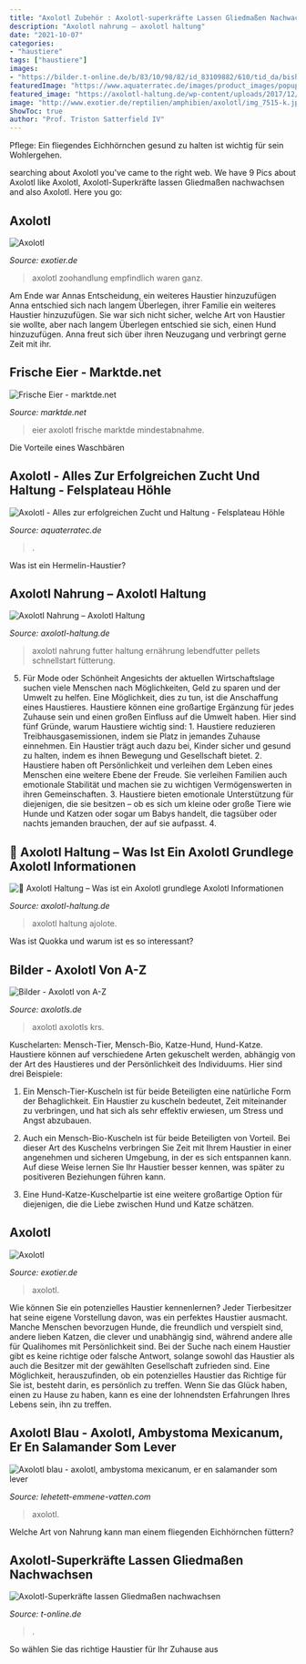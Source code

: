 ```yaml
---
title: "Axolotl Zubehör : Axolotl-superkräfte Lassen Gliedmaßen Nachwachsen"
description: "Axolotl nahrung – axolotl haltung"
date: "2021-10-07"
categories:
- "haustiere"
tags: ["haustiere"]
images:
- "https://bilder.t-online.de/b/83/10/98/82/id_83109882/610/tid_da/bisher-wurde-das-axolotl-genom-aufgrund-seiner-groesse-nicht-komplett-entziffert-.jpg"
featuredImage: "https://www.aquaterratec.de/images/product_images/popup_images/1342_1.jpg"
featured_image: "https://axolotl-haltung.de/wp-content/uploads/2017/12/axolotl_haltung_futter_startseite-1.jpg"
image: "http://www.exotier.de/reptilien/amphibien/axolotl/img_7515-k.jpg"
ShowToc: true
author: "Prof. Triston Satterfield IV"
---
```



Pflege: Ein fliegendes Eichhörnchen gesund zu halten ist wichtig für sein Wohlergehen.

	

		
searching about Axolotl you've came to the right web. We have 9 Pics about Axolotl like Axolotl, Axolotl-Superkräfte lassen Gliedmaßen nachwachsen and also Axolotl. Here you go:
		
    
## Axolotl

<img loading=lazy src="http://www.exotier.de/reptilien/amphibien/axolotl/img_7515-k.jpg" onerror="this.onerror=null;this.src='https://tse4.mm.bing.net/th?id=OIP.Ey5y9CCXMHPlO1z8Az2SswHaE8&amp;pid=15.1';" alt="Axolotl">

_Source: exotier.de_

>axolotl zoohandlung empfindlich waren ganz. 

	

Am Ende war Annas Entscheidung, ein weiteres Haustier hinzuzufügen
Anna entschied sich nach langem Überlegen, ihrer Familie ein weiteres Haustier hinzuzufügen. Sie war sich nicht sicher, welche Art von Haustier sie wollte, aber nach langem Überlegen entschied sie sich, einen Hund hinzuzufügen. Anna freut sich über ihren Neuzugang und verbringt gerne Zeit mit ihr.

    
## Frische Eier - Marktde.net

<img loading=lazy src="https://marktde.net/img/2021/08/31/axolotl-eier_0.jpg" onerror="this.onerror=null;this.src='https://tse3.mm.bing.net/th?id=OIP.aUtZzPs_t707Z9BsuUlIuQHaJ4&amp;pid=15.1';" alt="Frische Eier - marktde.net">

_Source: marktde.net_

>eier axolotl frische marktde mindestabnahme. 

	

Die Vorteile eines Waschbären

    
## Axolotl - Alles Zur Erfolgreichen Zucht Und Haltung - Felsplateau Höhle

<img loading=lazy src="https://www.aquaterratec.de/images/product_images/popup_images/1342_1.jpg" onerror="this.onerror=null;this.src='https://tse4.mm.bing.net/th?id=OIP.UkNrO6dT3Ou3qX37XiGcHAHaFL&amp;pid=15.1';" alt="Axolotl - Alles zur erfolgreichen Zucht und Haltung - Felsplateau Höhle">

_Source: aquaterratec.de_

>. 

	

Was ist ein Hermelin-Haustier?

    
## Axolotl Nahrung – Axolotl Haltung

<img loading=lazy src="https://axolotl-haltung.de/wp-content/uploads/2017/12/axolotl_haltung_futter_startseite-1.jpg" onerror="this.onerror=null;this.src='https://tse2.mm.bing.net/th?id=OIP.Pq7dz2VDo30rQIJhMCPfLAHaFA&amp;pid=15.1';" alt="Axolotl Nahrung – Axolotl Haltung">

_Source: axolotl-haltung.de_

>axolotl nahrung futter haltung ernährung lebendfutter pellets schnellstart fütterung. 

	

5. Für Mode oder Schönheit
Angesichts der aktuellen Wirtschaftslage suchen viele Menschen nach Möglichkeiten, Geld zu sparen und der Umwelt zu helfen. Eine Möglichkeit, dies zu tun, ist die Anschaffung eines Haustieres. Haustiere können eine großartige Ergänzung für jedes Zuhause sein und einen großen Einfluss auf die Umwelt haben. Hier sind fünf Gründe, warum Haustiere wichtig sind: 1. Haustiere reduzieren Treibhausgasemissionen, indem sie Platz in jemandes Zuhause einnehmen. Ein Haustier trägt auch dazu bei, Kinder sicher und gesund zu halten, indem es ihnen Bewegung und Gesellschaft bietet. 2. Haustiere haben oft Persönlichkeit und verleihen dem Leben eines Menschen eine weitere Ebene der Freude. Sie verleihen Familien auch emotionale Stabilität und machen sie zu wichtigen Vermögenswerten in ihren Gemeinschaften. 3. Haustiere bieten emotionale Unterstützung für diejenigen, die sie besitzen – ob es sich um kleine oder große Tiere wie Hunde und Katzen oder sogar um Babys handelt, die tagsüber oder nachts jemanden brauchen, der auf sie aufpasst. 4.

    
## 🦎 Axolotl Haltung – Was Ist Ein Axolotl Grundlege Axolotl Informationen

<img loading=lazy src="https://axolotl-haltung.de/wp-content/uploads/2017/12/axolotl_haltung_axolotl_wil.jpg" onerror="this.onerror=null;this.src='https://tse1.mm.bing.net/th?id=OIP.8WnTmTpegicp_q7P7L4BYQHaFA&amp;pid=15.1';" alt="🦎 Axolotl Haltung – Was ist ein Axolotl grundlege Axolotl Informationen">

_Source: axolotl-haltung.de_

>axolotl haltung ajolote. 

	

Was ist Quokka und warum ist es so interessant?

    
## Bilder - Axolotl Von A-Z

<img loading=lazy src="http://www.axolotls.de/wp-content/uploads/2018/12/Photo_006_-_GenialerWeissling150x150.jpg" onerror="this.onerror=null;this.src='https://tse2.mm.bing.net/th?id=OIP.YrfNIKhbuP0oH9RSWKPbGAAAAA&amp;pid=15.1';" alt="Bilder - Axolotl von A-Z">

_Source: axolotls.de_

>axolotl axolotls krs. 

	

Kuschelarten: Mensch-Tier, Mensch-Bio, Katze-Hund, Hund-Katze.
Haustiere können auf verschiedene Arten gekuschelt werden, abhängig von der Art des Haustieres und der Persönlichkeit des Individuums. Hier sind drei Beispiele:
1. Ein Mensch-Tier-Kuscheln ist für beide Beteiligten eine natürliche Form der Behaglichkeit. Ein Haustier zu kuscheln bedeutet, Zeit miteinander zu verbringen, und hat sich als sehr effektiv erwiesen, um Stress und Angst abzubauen.

2. Auch ein Mensch-Bio-Kuscheln ist für beide Beteiligten von Vorteil. Bei dieser Art des Kuschelns verbringen Sie Zeit mit Ihrem Haustier in einer angenehmen und sicheren Umgebung, in der es sich entspannen kann. Auf diese Weise lernen Sie Ihr Haustier besser kennen, was später zu positiveren Beziehungen führen kann.

3. Eine Hund-Katze-Kuschelpartie ist eine weitere großartige Option für diejenigen, die die Liebe zwischen Hund und Katze schätzen.

    
## Axolotl

<img loading=lazy src="http://www.exotier.de/reptilien/amphibien/axolotl/IMG_7530.JPG" onerror="this.onerror=null;this.src='https://tse3.mm.bing.net/th?id=OIP.NnpcDrkSYUzY4Ddt05CpCQHaE8&amp;pid=15.1';" alt="Axolotl">

_Source: exotier.de_

>axolotl. 

	

Wie können Sie ein potenzielles Haustier kennenlernen?
Jeder Tierbesitzer hat seine eigene Vorstellung davon, was ein perfektes Haustier ausmacht. Manche Menschen bevorzugen Hunde, die freundlich und verspielt sind, andere lieben Katzen, die clever und unabhängig sind, während andere alle für Qualihomes mit Persönlichkeit sind.
Bei der Suche nach einem Haustier gibt es keine richtige oder falsche Antwort, solange sowohl das Haustier als auch die Besitzer mit der gewählten Gesellschaft zufrieden sind. Eine Möglichkeit, herauszufinden, ob ein potenzielles Haustier das Richtige für Sie ist, besteht darin, es persönlich zu treffen. Wenn Sie das Glück haben, einen zu Hause zu haben, kann es eine der lohnendsten Erfahrungen Ihres Lebens sein, ihn zu treffen.

    
## Axolotl Blau - Axolotl, Ambystoma Mexicanum, Er En Salamander Som Lever

<img loading=lazy src="https://lehetett-emmene-vatten.com/nexy/RxSkWxh1wtYQZzZSSJwkLwHaFj.jpg" onerror="this.onerror=null;this.src='https://tse4.mm.bing.net/th?id=OIP._EYZQ6mGoiJThT8oD2p9IwAAAA&amp;pid=15.1';" alt="Axolotl blau - axolotl, ambystoma mexicanum, er en salamander som lever">

_Source: lehetett-emmene-vatten.com_

>axolotl. 

	

Welche Art von Nahrung kann man einem fliegenden Eichhörnchen füttern?

    
## Axolotl-Superkräfte Lassen Gliedmaßen Nachwachsen

<img loading=lazy src="https://bilder.t-online.de/b/83/10/98/82/id_83109882/610/tid_da/bisher-wurde-das-axolotl-genom-aufgrund-seiner-groesse-nicht-komplett-entziffert-.jpg" onerror="this.onerror=null;this.src='https://tse3.mm.bing.net/th?id=OIP.o6Rn5fItPET4RtzMDZk9nwHaEK&amp;pid=15.1';" alt="Axolotl-Superkräfte lassen Gliedmaßen nachwachsen">

_Source: t-online.de_

>. 

	

So wählen Sie das richtige Haustier für Ihr Zuhause aus

